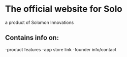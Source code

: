 # The official website for Solo
a product of Solomon Innovations 
## Contains info on:
-product features
-app store link
-founder info/contact

